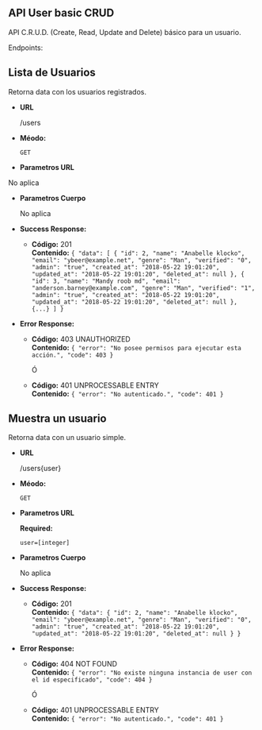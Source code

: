 ## API User basic CRUD
API C.R.U.D. (Create, Read, Update and Delete) básico para un usuario.

Endpoints:

**Lista de Usuarios**
----
  Retorna data con los usuarios registrados.

* **URL**

  /users

* **Méodo:**

  `GET`
  
*  **Parametros URL**
	
  No aplica

* **Parametros Cuerpo**
  
  No aplica

* **Success Response:**

  * **Código:** 201 <br />
    **Contenido:** 
    `{
	    "data": [
		    {
			    "id": 2,
			    "name": "Anabelle klocko",
			    "email": "ybeer@example.net",
			    "genre": "Man",
			    "verified": "0",
			    "admin": "true",
			    "created_at": "2018-05-22 19:01:20",
			    "updated_at": "2018-05-22 19:01:20",
			    "deleted_at": null
		    },
		    {
			    "id": 3,
			    "name": "Mandy roob md",
			    "email": "anderson.barney@example.com",
			    "genre": "Man",
			    "verified": "1",
			    "admin": "true",
			    "created_at": "2018-05-22 19:01:20",
			    "updated_at": "2018-05-22 19:01:20",
			    "deleted_at": null
		    },
        {...}
	    ]
    }`
 
* **Error Response:**
  * **Código:** 403 UNAUTHORIZED <br />
    **Contenido:** 
    `{
	      "error": "No posee permisos para ejecutar esta acción.",
	      "code": 403
     }`
     
     Ó

  * **Código:** 401 UNPROCESSABLE ENTRY <br />
    **Contenido:**
    `{
	      "error": "No autenticado.",
	      "code": 401
     }`

**Muestra un usuario**
----
  Retorna data con un usuario simple.

* **URL**

  /users{user}

* **Méodo:**

  `GET`
  
*  **Parametros URL**
	
   **Required:**
 
   `user=[integer]`

* **Parametros Cuerpo**
  
  No aplica

* **Success Response:**

  * **Código:** 201 <br />
    **Contenido:** 
    `{
	"data": {
		"id": 2,
		"name": "Anabelle klocko",
		"email": "ybeer@example.net",
		"genre": "Man",
		"verified": "0",
		"admin": "true",
		"created_at": "2018-05-22 19:01:20",
		"updated_at": "2018-05-22 19:01:20",
		"deleted_at": null
	}
}`
 
* **Error Response:**
  * **Código:** 404 NOT FOUND <br />
    **Contenido:** 
    `{
	"error": "No existe ninguna instancia de user con el id especificado",
	"code": 404
}`
     
     Ó

  * **Código:** 401 UNPROCESSABLE ENTRY <br />
    **Contenido:**
    `{
	      "error": "No autenticado.",
	      "code": 401
     }`
